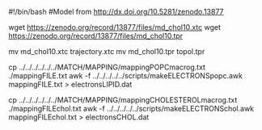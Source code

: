 #!/bin/bash
#Model from http://dx.doi.org/10.5281/zenodo.13877

wget https://zenodo.org/record/13877/files/md_chol10.xtc
wget https://zenodo.org/record/13877/files/md_chol10.tpr

mv md_chol10.xtc trajectory.xtc
mv md_chol10.tpr topol.tpr

cp ../../../../../../MATCH/MAPPING/mappingPOPCmacrog.txt ./mappingFILE.txt
awk -f ../../../../../scripts/makeELECTRONSpopc.awk mappingFILE.txt > electronsLIPID.dat

cp ../../../../../../MATCH/MAPPING/mappingCHOLESTEROLmacrog.txt ./mappingFILEchol.txt
awk -f ../../../../../scripts/makeELECTRONSchol.awk mappingFILEchol.txt > electronsCHOL.dat  
